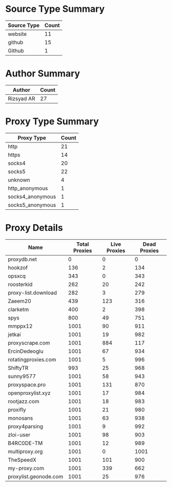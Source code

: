 # Source Type Summary

| Source Type | Count |
|-------------|-------|
| website | 11 |
| github | 15 |
| Github | 1 |


# Author Summary

| Author | Count |
|--------|-------|
| Rizsyad AR | 27 |


# Proxy Type Summary

| Proxy Type | Count |
|------------|-------|
| http | 21 |
| https | 14 |
| socks4 | 20 |
| socks5 | 22 |
| unknown | 4 |
| http_anonymous | 1 |
| socks4_anonymous | 1 |
| socks5_anonymous | 1 |


# Proxy Details

| Name | Total Proxies | Live Proxies | Dead Proxies |
|------|---------------|--------------|---------------|
| proxydb.net | 0 | 0 | 0 |
| hookzof | 136 | 2 | 134 |
| opsxcq | 343 | 0 | 343 |
| roosterkid | 262 | 20 | 242 |
| proxy-list.download | 282 | 3 | 279 |
| Zaeem20 | 439 | 123 | 316 |
| clarketm | 400 | 2 | 398 |
| spys | 800 | 49 | 751 |
| mmppx12 | 1001 | 90 | 911 |
| jetkai | 1001 | 19 | 982 |
| proxyscrape.com | 1001 | 884 | 117 |
| ErcinDedeoglu | 1001 | 67 | 934 |
| rotatingproxies.com | 1001 | 5 | 996 |
| ShiftyTR | 993 | 25 | 968 |
| sunny9577 | 1001 | 58 | 943 |
| proxyspace.pro | 1001 | 131 | 870 |
| openproxylist.xyz | 1001 | 17 | 984 |
| rootjazz.com | 1001 | 18 | 983 |
| proxifly | 1001 | 21 | 980 |
| monosans | 1001 | 63 | 938 |
| proxy4parsing | 1001 | 9 | 992 |
| zloi-user | 1001 | 98 | 903 |
| B4RC0DE-TM | 1001 | 12 | 989 |
| multiproxy.org | 1001 | 0 | 1001 |
| TheSpeedX | 1001 | 101 | 900 |
| my-proxy.com | 1001 | 339 | 662 |
| proxylist.geonode.com | 1001 | 25 | 976 |
